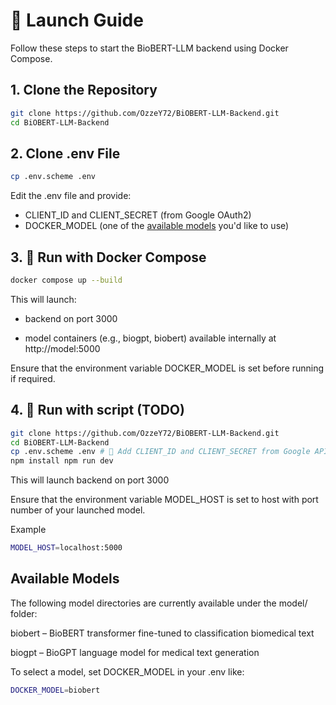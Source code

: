 # 🚀 Launch Guide

Follow these steps to start the BioBERT-LLM backend using Docker Compose.

## 1. Clone the Repository

```bash
git clone https://github.com/OzzeY72/BiOBERT-LLM-Backend.git
cd BiOBERT-LLM-Backend
```

## 2. Clone .env File
```bash
cp .env.scheme .env
```
Edit the .env file and provide:
- CLIENT_ID and CLIENT_SECRET (from Google OAuth2)
- DOCKER_MODEL (one of the [available models](#available-models) you'd like to use)

## 3. 🐳 Run with Docker Compose
```bash
docker compose up --build
```
This will launch:

- backend on port 3000

- model containers (e.g., biogpt, biobert) available internally at http://model:5000

Ensure that the environment variable DOCKER_MODEL is set before running if required.

## 4. 🚀 Run with script (TODO)
```bash 
git clone https://github.com/OzzeY72/BiOBERT-LLM-Backend.git 
cd BiOBERT-LLM-Backend 
cp .env.scheme .env # 🔑 Add CLIENT_ID and CLIENT_SECRET from Google API Console before launch 
npm install npm run dev 
```
This will launch backend on port 3000

Ensure that the environment variable MODEL_HOST is set to host with port number of your launched model.

Example 
```bash
MODEL_HOST=localhost:5000
```

## Available Models
The following model directories are currently available under the model/ folder:

biobert – BioBERT transformer fine-tuned to classification biomedical text

biogpt – BioGPT language model for medical text generation

To select a model, set DOCKER_MODEL in your .env like:
```bash
DOCKER_MODEL=biobert
```